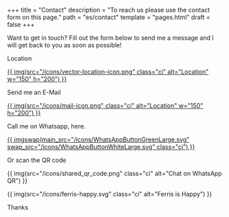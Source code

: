+++
title = "Contact"
description = "To reach us please use the contact form on this page."
path = "es/contact"
template = "pages.html"
draft = false
+++
<p>Want to get in touch? Fill out the form below to send me a message and I will get back to you as soon as possible!</p>

<p>Location</p>

<a aria-label="" href="https://maps.app.goo.gl/2jhxeaV6scHKJsFY9">
{{ img(src="/icons/vector-location-icon.png" class="ci" alt="Location" w="150" h="200") }}
<a />

<p>Send me an E-Mail</p>

<a aria-label="" href="mailto:ngawang.monlam@gmail.com">
{{ img(src="/icons/mail-icon.png" class="ci" alt="Location" w="150" h="200") }}
<a />

<p>Call me on Whatsapp, here. </p>

<a aria-label="Chat on WhatsApp" href="https://wa.me/5511933014430">
{{ imgswap(main_src="/icons/WhatsAppButtonGreenLarge.svg" swap_src="/icons/WhatsAppButtonWhiteLarge.svg" class="ci") }}
<a />

<p>Or scan the QR code</p>

{{ img(src="/icons/shared_qr_code.png" class="ci" alt="Chat on WhatsApp QR") }}

{{ img(src="/icons/ferris-happy.svg" class="ci" alt="Ferris is Happy") }}

<p>Thanks</p>

